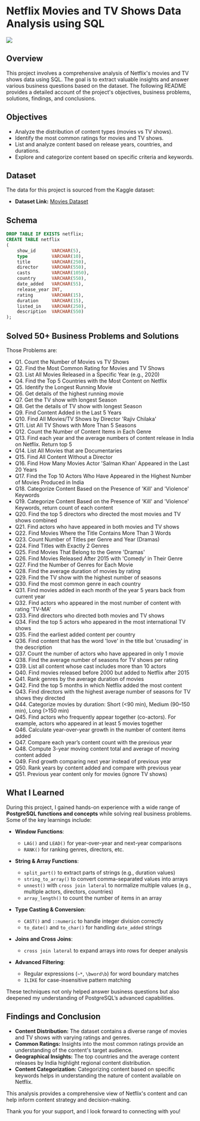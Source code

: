 # Netflix Movies and TV Shows Data Analysis using SQL

![](https://github.com/najirh/netflix_sql_project/blob/main/logo.png)

## Overview
This project involves a comprehensive analysis of Netflix's movies and TV shows data using SQL. The goal is to extract valuable insights and answer various business questions based on the dataset. The following README provides a detailed account of the project's objectives, business problems, solutions, findings, and conclusions.

## Objectives

- Analyze the distribution of content types (movies vs TV shows).
- Identify the most common ratings for movies and TV shows.
- List and analyze content based on release years, countries, and durations.
- Explore and categorize content based on specific criteria and keywords.

## Dataset

The data for this project is sourced from the Kaggle dataset:

- **Dataset Link:** [Movies Dataset](https://www.kaggle.com/datasets/shivamb/netflix-shows?resource=download)

## Schema

```sql
DROP TABLE IF EXISTS netflix;
CREATE TABLE netflix
(
    show_id      VARCHAR(5),
    type         VARCHAR(10),
    title        VARCHAR(250),
    director     VARCHAR(550),
    casts        VARCHAR(1050),
    country      VARCHAR(550),
    date_added   VARCHAR(55),
    release_year INT,
    rating       VARCHAR(15),
    duration     VARCHAR(15),
    listed_in    VARCHAR(250),
    description  VARCHAR(550)
);
```


## Solved 50+ Business Problems and Solutions  

Those Problems are:  

- Q1. Count the Number of Movies vs TV Shows  
- Q2. Find the Most Common Rating for Movies and TV Shows  
- Q3. List All Movies Released in a Specific Year (e.g., 2020)  
- Q4. Find the Top 5 Countries with the Most Content on Netflix  
- Q5. Identify the Longest Running Movie  
- Q6. Get details of the highest running movie  
- Q7. Get the TV show with longest Season  
- Q8. Get the details of TV show with longest Season  
- Q9. Find Content Added in the Last 5 Years  
- Q10. Find All Movies/TV Shows by Director 'Rajiv Chilaka'  
- Q11. List All TV Shows with More Than 5 Seasons  
- Q12. Count the Number of Content Items in Each Genre  
- Q13. Find each year and the average numbers of content release in India on Netflix. Return top 5  
- Q14. List All Movies that are Documentaries  
- Q15. Find All Content Without a Director  
- Q16. Find How Many Movies Actor 'Salman Khan' Appeared in the Last 20 Years  
- Q17. Find the Top 10 Actors Who Have Appeared in the Highest Number of Movies Produced in India  
- Q18. Categorize Content Based on the Presence of 'Kill' and 'Violence' Keywords  
- Q19. Categorize Content Based on the Presence of 'Kill' and 'Violence' Keywords, return count of each content  
- Q20. Find the top 5 directors who directed the most movies and TV shows combined  
- Q21. Find actors who have appeared in both movies and TV shows  
- Q22. Find Movies Where the Title Contains More Than 3 Words  
- Q23. Count Number of Titles per Genre and Year (Dramas)  
- Q24. Find Titles with Exactly 2 Genres  
- Q25. Find Movies That Belong to the Genre 'Dramas'  
- Q26. Find Movies Released After 2015 with 'Comedy' in Their Genre  
- Q27. Find the Number of Genres for Each Movie  
- Q28. Find the average duration of movies by rating  
- Q29. Find the TV show with the highest number of seasons  
- Q30. Find the most common genre in each country  
- Q31. Find movies added in each month of the year 5 years back from current year  
- Q32. Find actors who appeared in the most number of content with rating 'TV-MA'  
- Q33. Find directors who directed both movies and TV shows  
- Q34. Find the top 5 actors who appeared in the most international TV shows  
- Q35. Find the earliest added content per country  
- Q36. Find content that has the word 'love' in the title but 'crusading' in the description  
- Q37. Count the number of actors who have appeared in only 1 movie  
- Q38. Find the average number of seasons for TV shows per rating  
- Q39. List all content whose cast includes more than 10 actors  
- Q40. Find movies released before 2000 but added to Netflix after 2015  
- Q41. Rank genres by the average duration of movies  
- Q42. Find the top 5 months in which Netflix added the most content  
- Q43. Find directors with the highest average number of seasons for TV shows they directed  
- Q44. Categorize movies by duration: Short (<90 min), Medium (90–150 min), Long (>150 min)  
- Q45. Find actors who frequently appear together (co-actors). For example, actors who appeared in at least 5 movies together  
- Q46. Calculate year-over-year growth in the number of content items added  
- Q47. Compare each year’s content count with the previous year  
- Q48. Compute 3-year moving content total and average of moving content added  
- Q49. Find growth comparing next year instead of previous year  
- Q50. Rank years by content added and compare with previous year  
- Q51. Previous year content only for movies (ignore TV shows)

 
 ## What I Learned  

During this project, I gained hands-on experience with a wide range of **PostgreSQL functions and concepts** while solving real business problems. Some of the key learnings include:  

- **Window Functions**:  
  - `LAG()` and `LEAD()` for year-over-year and next-year comparisons  
  - `RANK()` for ranking genres, directors, etc.  

- **String & Array Functions**:  
  - `split_part()` to extract parts of strings (e.g., duration values)  
  - `string_to_array()` to convert comma-separated values into arrays  
  - `unnest()` with `cross join lateral` to normalize multiple values (e.g., multiple actors, directors, countries)  
  - `array_length()` to count the number of items in an array  

- **Type Casting & Conversion**:  
  - `CAST()` and `::numeric` to handle integer division correctly  
  - `to_date()` and `to_char()` for handling `date_added` strings  

- **Joins and Cross Joins**:  
  - `cross join lateral` to expand arrays into rows for deeper analysis  

- **Advanced Filtering**:  
  - Regular expressions (`~*`, `\bword\b`) for word boundary matches  
  - `ILIKE` for case-insensitive pattern matching  

These techniques not only helped answer business questions but also deepened my understanding of PostgreSQL’s advanced capabilities.  






## Findings and Conclusion

- **Content Distribution:** The dataset contains a diverse range of movies and TV shows with varying ratings and genres.
- **Common Ratings:** Insights into the most common ratings provide an understanding of the content's target audience.
- **Geographical Insights:** The top countries and the average content releases by India highlight regional content distribution.
- **Content Categorization:** Categorizing content based on specific keywords helps in understanding the nature of content available on Netflix.

This analysis provides a comprehensive view of Netflix's content and can help inform content strategy and decision-making.




Thank you for your support, and I look forward to connecting with you!
